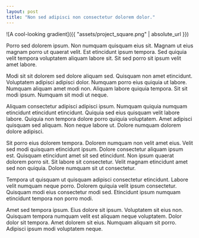 ```yaml
---
layout: post
title: "Non sed adipisci non consectetur dolorem dolor."
---
```


![A cool-looking gradient]({{ "assets/project_square.png" | absolute_url }})

Porro sed dolorem ipsum. Non numquam quisquam eius sit. Magnam ut eius magnam porro ut quaerat velit. Est etincidunt ipsum tempora. Sed quiquia velit tempora voluptatem aliquam labore sit. Sit sed porro sit ipsum velit amet labore.

<!--more-->

Modi sit sit dolorem sed dolore aliquam sed. Quisquam non amet etincidunt. Voluptatem adipisci adipisci dolor. Numquam porro eius quiquia ut labore. Numquam aliquam amet modi non. Aliquam labore quiquia tempora. Sit sit modi ipsum. Numquam sit modi ut neque.

Aliquam consectetur adipisci adipisci ipsum. Numquam quiquia numquam etincidunt etincidunt etincidunt. Quiquia sed eius quisquam velit labore labore. Quiquia non tempora dolore porro quiquia voluptatem. Amet adipisci quisquam sed aliquam. Non neque labore ut. Dolore numquam dolorem dolore adipisci.

Sit porro eius dolorem tempora. Dolorem numquam non velit amet eius. Velit sed modi quisquam etincidunt ipsum. Dolore consectetur aliquam ipsum est. Quisquam etincidunt amet sit sed etincidunt. Non ipsum quaerat dolorem porro sit. Sit labore sit consectetur. Velit magnam etincidunt amet sed non quiquia. Dolore numquam sit ut consectetur.

Tempora ut quisquam ut quisquam adipisci consectetur etincidunt. Labore velit numquam neque porro. Dolorem quiquia velit ipsum consectetur. Quisquam modi eius consectetur modi sed. Etincidunt ipsum numquam etincidunt tempora non porro modi.

Amet sed tempora ipsum. Eius dolore sit ipsum. Voluptatem sit eius non. Quisquam tempora numquam velit est aliquam neque voluptatem. Dolor dolor sit tempora. Amet dolorem sit eius. Numquam aliquam sit porro. Adipisci ipsum modi voluptatem neque.